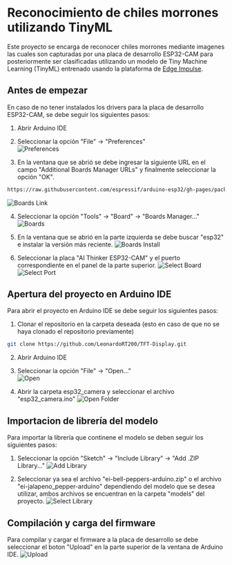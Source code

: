 # Reconocimiento de chiles morrones utilizando TinyML

Este proyecto se encarga de reconocer chiles morrones mediante imagenes las cuales son capturadas por una placa de desarrollo ESP32-CAM para posteriormente ser clasificadas utilizando un modelo de Tiny Machine Learning (TinyML) entrenado usando la plataforma de [Edge Impulse](https://www.edgeimpulse.com/).

## Antes de empezar

En caso de no tener instalados los drivers para la placa de desarrollo ESP32-CAM, se debe seguir los siguientes pasos:

1. Abrir Arduino IDE

2. Seleccionar la opción "File" -> "Preferences"\
![Preferences](assets/preferences.png)

3. En la ventana que se abrió se debe ingresar la siguiente URL en el campo "Additional Boards Manager URLs" y finalmente seleccionar la opción "OK".
```bash
https://raw.githubusercontent.com/espressif/arduino-esp32/gh-pages/package_esp32_index.json
```
![Boards Link](assets/boards_link.png)

4. Seleccionar la opción "Tools" -> "Board" -> "Boards Manager..."
![Boards](assets/boards.png)

5. En la ventana que se abrió en la parte izquierda se debe buscar "esp32" e instalar la versión más reciente.
![Boards Install](assets/boards_install.png)

6. Seleccionar la placa "AI Thinker ESP32-CAM" y el puerto correspondiente en el panel de la parte superior.
![Select Board](assets/select_board.png)
![Select Port](assets/select_port.png)

## Apertura del proyecto en Arduino IDE

Para abrir el proyecto en Arduino IDE se debe seguir los siguientes pasos:

1. Clonar el repositorio en la carpeta deseada (esto en caso de que no se haya clonado el repositorio previamente)
```bash
git clone https://github.com/LeonardoRT200/TFT-Display.git
```

2. Abrir Arduino IDE

3. Seleccionar la opción "File" -> "Open..."\
![Open](assets/open.png)

4. Abrir la carpeta esp32_camera y seleccionar el archivo "esp32_camera.ino"
![Open Folder](assets/open_folder.png)

## Importacion de librería del modelo

Para importar la librería que continene el modelo se deben seguir los siguientes pasos:

1. Seleccionar la opción "Sketch" -> "Include Library" -> "Add .ZIP Library..."
![Add Library](assets/add_library.png)

2. Seleccionar ya sea el archivo "ei-bell-peppers-arduino.zip" o el archivo "ei-jalapeno_pepper-arduino" dependiendo del modelo que se desea utilizar, ambos archivos se encuentran en la carpeta "models" del proyecto.
![Select Library](assets/select_library.png)

## Compilación y carga del firmware

Para compilar y cargar el firmware a la placa de desarrollo se debe seleccionar el boton "Upload" en la parte superior de la ventana de Arduino IDE.
![Upload](assets/upload.png)




